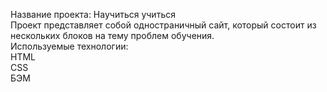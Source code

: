 Название проекта: Научиться учиться
<br>Проект представляет собой одностраничный сайт, который состоит из нескольких блоков на тему проблем обучения.
<br>Используемые технологии:
<br>HTML
<br>CSS
<br>БЭМ
